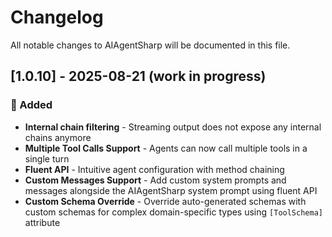 # Changelog

All notable changes to AIAgentSharp will be documented in this file.

## [1.0.10] - 2025-08-21 (work in progress)

### 🎉 Added
- **Internal chain filtering** - Streaming output does not expose any internal chains anymore 
- **Multiple Tool Calls Support** - Agents can now call multiple tools in a single turn 
- **Fluent API** - Intuitive agent configuration with method chaining
- **Custom Messages Support** - Add custom system prompts and messages alongside the AIAgentSharp system prompt using fluent API
- **Custom Schema Override** - Override auto-generated schemas with custom schemas for complex domain-specific types using `[ToolSchema]` attribute



